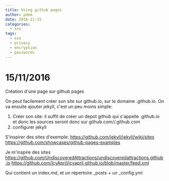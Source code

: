 ```yaml
---
title: Using github pages
author: pdem
date: 2016-11-15
categories:
  - xxx
tags:
  - xxx
  - privacy
  - encryption
  - passwords
---
```


15/11/2016
==========

Création d'une page sur github pages

On peut facilement créer son site sur github.io, sur le domaine <username>.github.io. On va ensuite ajouter jekyll, c'est un peu moins simple:

 1. Créer son site: il suffit de créer un depot github qui s'appelle <username>.github.io et donc les sources seront donc sur github.com/<username>/<username>.github.com
 2. configurer jekyll

 S'inspirer des sites d'exemple:
 https://github.com/jekyll/jekyll/wiki/sites
 https://github.com/showcases/github-pages-examples


 Je m'inspire des sites
 https://github.com/UndiscoveredAttractions/undiscoveredattractions.github.io
 https://github.com/IcyApril/icyapril.github.io/blob/master/feed.xml


 Qui contient un index.md, et un répertoire _posts + un _config.yml